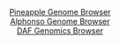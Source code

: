 <div id="Pineapple_Genome_Browser" align="center">
  <a href="https://igv.org/app/?sessionURL=blob:zZJda9swFIb_i6BlA8eW_JHYhjKcNmlLwpomc0NTilEc2VEqS66kOF_kv08rG7tZobnYGOhCOhzpvO.r5wAaIhUVHMTAtVFgIwQsoJZiM8FVzchXXBEF4gIzRSwgSUEk4TkB8QEUWGmcjofm5lLrWsWOQ3XdqjAvha08G1d4LzjeKDsXlXMpGMNzIbEWUjldiRvh0LJpbcgc17VtZnt24Cywxg5m9VJwJZya8DLbmPeyX6WsJFxUJKvWTNM3AZnRYzQu7AJ_SaaTJM.JUgOyu11cJIPb5MHrpbPr9uUsvbuZpu3p.YSWHOu1JBc1C4dbL_cno0JcowFKRqNVHk5peOb21Zl3dd7b1lQSdYE6KPS9NkS.iYbyBdn.T67Noic6583tbHXmdgd.dzcphrq_7Dze3PWYN6_S9B3nRwswka8NCyBfyk6MoOXBthW47daPLQotCCOTjxQUxE_PFtAS5y.m_ekA9K42xABFXtdv8FhAyAWRIG5FEHZQFLmB3_FhFKGjdQBryf5euP10HHWgm7huOyso0wbnRaZ4rWzMud3khV3uT0zTGxlgmlm5.rYjm.o.KaXQr3zbX4.r8M8cBSYBM_ztC43Vj2j6J.R9RIit56fiJvePKgqvPHh9vwuK7vhluu.l_qo_fng_ntOiKYSssDb9pmKOP3lrsKSYa1NoqKJzyqjeTU2KYgNi5HoGW5ALJgyHQJbzT9CCFgrg5994esfn43c-">Pineapple Genome Browser</a>
</div>
<div id="Alphonso_Genome_Browser" align="center">
  <a href="https://igv.org/app/?sessionURL=blob:zZNda9swGIX_i6BlA8eW7diuDWU4bdclzdLQzHVJKUaxZUeNLLmSbKcN.e_TysZuOmguNgZCSC_6OOfo0Q50WEjCGYiAY9qeadvAAHLN.wWqG4pnqMYSRCWiEhtA4BILzHIMoh0okVQouZnqnWulGhlZFlHNoEas4qZ0TVSjF85QL82c19YZpxStuECKC2mNBOq4Rapu0OMVahpT3.2anlUghSxEmzVnklsNZlXW6_OyX6WswozXOKtbqsirgEzr0RoLs0Sf4nQR5zmW8go_j4vT.Goc37oXyfLSP1sm11_SxE.PF6RiSLUCn94FWzgarzff4tGl7Gfe9O42VaNqopbJkXt.fLFtiMDy1A7sk6HrQ.jpYAgr8PZ_8qwbOdD3kTPaTHTXdud27Szqq43_Mh7lhX29ItW0f9O7D_YGoDxvNQsgX4sgsqHhQt_wHH_wY2ifGBCGOiHBCYjuHwygBMo3evn9DqjnRhMDJH5qX.ExABcFFiAahBAGdhg63jAYwjC098YOtIL.vXg_JzdhAJ3YcfysJFRpnItMskaaiDGzy0uzejkwzyc.h84aOv3X9obPmZrVE3pdpovl7eYPWRpAX_36hNroexT9E_LeI8RUq0NxG87nNGczvpie8TR.TB5nj63j.tuWvf3NAm32sGhKLmqk9Hpd0dOftHVIEMSULnREkhWhRD2nOkXeg8h2XA0tyDnlmkIgqtUHaEDD9uDH33C6.4f9dw--">Alphonso Genome Browser</a>
</div>


<div id="DAF_Genomics_Browser" align="center">
  <a href="https://ink-blot.github.io/?sessionURL=blob:tZFra9swFIb_i6D95Jtkx64NYWRd1oR0y2jqGlpKOLWPL8SyPEle2ob89wmvY7ALY9CBJCTO5X11ngP5glI1oiMJYQ6dOJQSi6ha7DfA.xY_AkdFkhJahRaRWKLELkeSHEgJSkN6dWkqa617lbhuAaVdYSd4kytH.Q70thKDrtGk2swBDs.ig71ycsFNsgYX2r4WnRIu5DkqZXtuj1213YM5vse2Y0vc8qHVzai6NSaMscIpwbhtugIf_2LkPyib1byZZZvZWL_Cp2Uxna2Wsxt_nt5ehOe36XqRpWF2ummqDvQgcfqJZvw8W8wvrh_mq.CDx9rohL1dprvFTTY_8d.dzh_7RqKa0oieBX5ImU.OFmlFPhgIJK8lTWhgRezMYkFgv1z9SWimIEVDkrt7i2gJ.c6k3x2IfuoNKqLw8zBSs4iQBUqS2LHnRTSO2SSIAi.O6dE6kEG2r8zyfXoVRx6bMRY6D8CNftm04wCN0K_B1wL5U2ez_xXUGvI1VP6q3ImM51Ch6q6x3nuXz9VvMQXG_R._VQrJQZvQt.cLFGiNGsdO_6DiH..PXwE-">DAF Genomics Browser</a>
</div>
